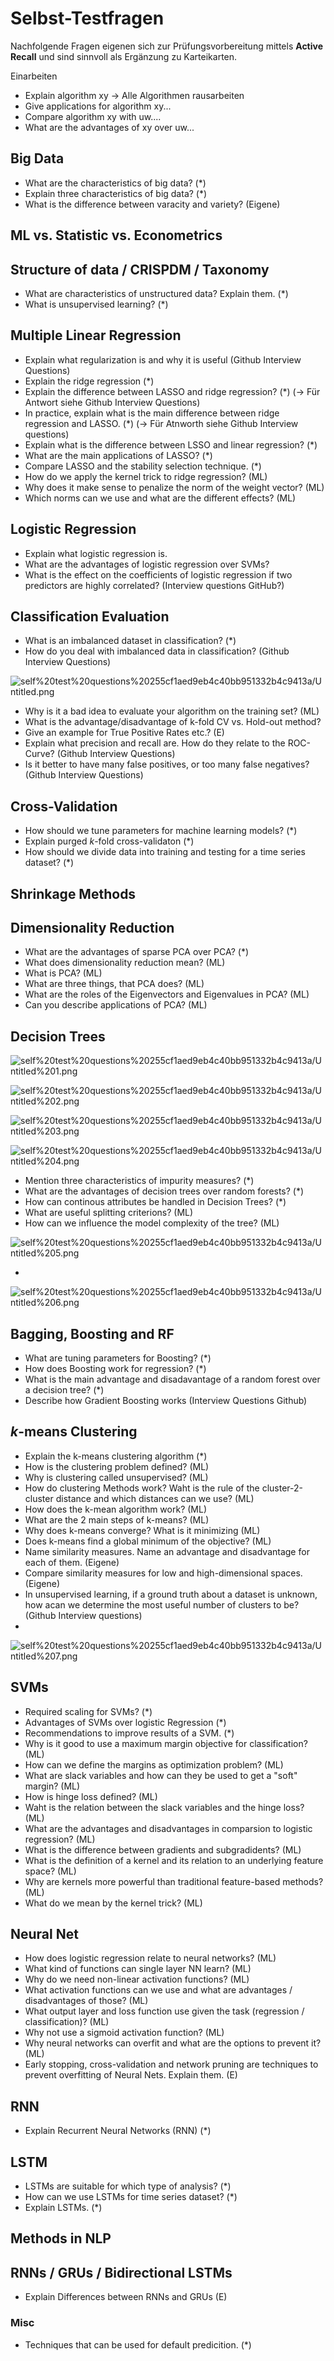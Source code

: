 # Selbst-Testfragen

Nachfolgende Fragen eigenen sich zur Prüfungsvorbereitung mittels **Active Recall** und sind sinnvoll als Ergänzung zu Karteikarten.

Einarbeiten

- Explain algorithm xy → Alle Algorithmen rausarbeiten
- Give applications for algorithm xy...
- Compare algorithm xy with uw....
- What are the advantages of xy over uw...

## Big Data

- What are the characteristics of big data? (*)
- Explain three characteristics of big data? (*)
- What is the difference between varacity and variety? (Eigene)

## ML vs. Statistic vs. Econometrics

## Structure of data / CRISPDM / Taxonomy

- What are characteristics of unstructured data? Explain them. (*)
- What is unsupervised learning? (*)

## Multiple Linear Regression

- Explain what regularization is and why it is useful (Github Interview Questions)
- Explain the ridge regression (*)
- Explain the difference between LASSO and ridge regression? (*) (→ Für Antwort siehe Github Interview Questions)
- In practice, explain what is the main difference between ridge regression and LASSO. (*) (→ Für Atnworth siehe Github Interview questions)
- Explain what is the difference between LSSO and linear regression? (*)
- What are the main applications of LASSO? (*)
- Compare LASSO and the stability selection technique. (*)
- How do we apply the kernel trick to ridge regression? (ML)
- Why does it make sense to penalize the norm of the weight vector? (ML)
- Which norms can we use and what are the different effects? (ML)

## Logistic Regression

- Explain what logistic regression is.
- What are the advantages of logistic regression over SVMs?
- What is the effect on the coefficients of logistic regression if two predictors are highly correlated? (Interview questions GitHub?)

## Classification Evaluation

- What is an imbalanced dataset in classification? (*)
- How do you deal with imbalanced data in classification? (Github Interview Questions)

![self%20test%20questions%20255cf1aed9eb4c40bb951332b4c9413a/Untitled.png](self%20test%20questions%20255cf1aed9eb4c40bb951332b4c9413a/Untitled.png)

- Why is it a bad idea to evaluate your algorithm on the training set? (ML)
- What is the advantage/disadvantage of k-fold CV vs. Hold-out method?
- Give an example for True Positive Rates etc.? (E)
- Explain what precision and recall are. How do they relate to the ROC-Curve?  (Github Interview Questions)
- Is it better to have many false positives, or too many false negatives? (Github Interview Questions)

## Cross-Validation

- How should we tune parameters for machine learning models? (*)
- Explain purged $k$-fold cross-validaton (*)
- How should we divide data into training and testing for a time series dataset? (*)

## Shrinkage Methods

## Dimensionality Reduction

- What are the advantages of sparse PCA over PCA? (*)
- What does dimensionality reduction mean? (ML)
- What is PCA? (ML)
- What are three things, that PCA does? (ML)
- What are the roles of the Eigenvectors and Eigenvalues in PCA? (ML)
- Can you describe applications of PCA? (ML)

## Decision Trees

![self%20test%20questions%20255cf1aed9eb4c40bb951332b4c9413a/Untitled%201.png](self%20test%20questions%20255cf1aed9eb4c40bb951332b4c9413a/Untitled%201.png)

![self%20test%20questions%20255cf1aed9eb4c40bb951332b4c9413a/Untitled%202.png](self%20test%20questions%20255cf1aed9eb4c40bb951332b4c9413a/Untitled%202.png)

![self%20test%20questions%20255cf1aed9eb4c40bb951332b4c9413a/Untitled%203.png](self%20test%20questions%20255cf1aed9eb4c40bb951332b4c9413a/Untitled%203.png)

![self%20test%20questions%20255cf1aed9eb4c40bb951332b4c9413a/Untitled%204.png](self%20test%20questions%20255cf1aed9eb4c40bb951332b4c9413a/Untitled%204.png)

- Mention three characteristics of impurity measures? (*)
- What are the advantages of decision trees over random forests? (*)
- How can continous attributes be handled in Decision Trees? (*)
- What are useful splitting criterions? (ML)
- How can we influence the model complexity of the tree? (ML)

![self%20test%20questions%20255cf1aed9eb4c40bb951332b4c9413a/Untitled%205.png](self%20test%20questions%20255cf1aed9eb4c40bb951332b4c9413a/Untitled%205.png)

- 

![self%20test%20questions%20255cf1aed9eb4c40bb951332b4c9413a/Untitled%206.png](self%20test%20questions%20255cf1aed9eb4c40bb951332b4c9413a/Untitled%206.png)

## Bagging, Boosting and RF

- What are tuning parameters for Boosting? (*)
- How does Boosting work for regression? (*)
- What is the main advantage and disadavantage of a random forest over a decision tree? (*)
- Describe how Gradient Boosting works (Interview Questions Github)

## $k$-means Clustering

- Explain the k-means clustering algorithm (*)
- How is the clustering problem defined? (ML)
- Why is clustering called unsupervised? (ML)
- How do clustering Methods work? Waht is the rule of the cluster-2-cluster distance and which distances can we use?  (ML)
- How does the k-mean algorithm work? (ML)
- What are the 2 main steps of k-means? (ML)
- Why does k-means converge? What is it minimizing (ML)
- Does k-means find a global minimum of the objective? (ML)
- Name similarity measures. Name an advantage and disadvantage for each of them. (Eigene)
- Compare similarity measures for low and high-dimensional spaces. (Eigene)
- In unsupervised learning, if a ground truth about a dataset is unknown, how acan we determine the most useful number of clusters to be? (Github Interview questions)
- 

![self%20test%20questions%20255cf1aed9eb4c40bb951332b4c9413a/Untitled%207.png](self%20test%20questions%20255cf1aed9eb4c40bb951332b4c9413a/Untitled%207.png)

## SVMs

- Required scaling for SVMs? (*)
- Advantages of SVMs over logistic Regression (*)
- Recommendations to improve results of a SVM. (*)
- Why is it good to use a maximum margin objective for classification? (ML)
- How can we define the margins as optimization problem? (ML)
- What are slack variables and how can they be used to get a "soft" margin? (ML)
- How is hinge loss defined? (ML)
- Waht is the relation between the slack variables and the hinge loss? (ML)
- What are the advantages and disadvantages in comparsion to logistic regression? (ML)
- What is the difference between gradients and subgradidents? (ML)
- What is the definition of a kernel and its relation to an underlying feature space? (ML)
- Why are kernels more powerful than traditional feature-based methods? (ML)
- What do we mean by the kernel trick? (ML)

## Neural Net

- How does logistic regression relate to neural networks? (ML)
- What kind of functions can single layer NN learn? (ML)
- Why do we need non-linear activation functions? (ML)
- What activation functions can we use and what are advantages / disadvantages of those? (ML)
- What output layer and loss function use given the task (regression / classification)? (ML)
- Why not use a sigmoid activation function? (ML)
- Why neural networks can overfit and what are the options to prevent it? (ML)
- Early stopping, cross-validation and network pruning are techniques to prevent overfitting of Neural Nets. Explain them. (E)

## RNN

- Explain Recurrent Neural Networks (RNN) (*)

## LSTM

- LSTMs are suitable for which type of analysis? (*)
- How can we use LSTMs for time series dataset? (*)
- Explain LSTMs. (*)

## Methods in NLP

## RNNs / GRUs / Bidirectional LSTMs

- Explain Differences between RNNs and GRUs (E)

### Misc

- Techniques that can be used for default predicition. (*)